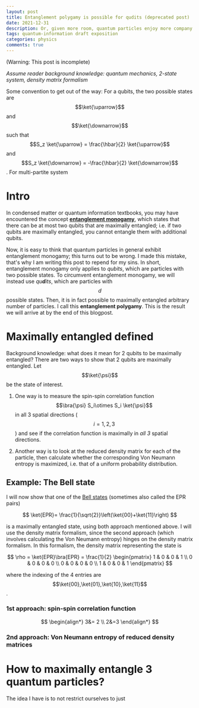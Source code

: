 ```yaml
---
layout: post
title: Entanglement polygamy is possible for qudits (deprecated post)
date: 2021-12-31
description: Or, given more room, quantum particles enjoy more company.
tags: quantum-information draft exposition
categories: physics
comments: true
---
```


(Warning: This post is incomplete)

*Assume reader background knowledge: quantum mechanics, 2-state system, density matrix formalism*

Some convention to get out of the way: For a qubits, the two possible states are $$\ket{\uparrow}$$ and $$\ket{\downarrow}$$ such that $$S_z \ket{\uparrow} = \frac{\hbar}{2} \ket{\uparrow}$$ and $$S_z \ket{\downarrow} = -\frac{\hbar}{2} \ket{\downarrow}$$. For multi-partite system

# Intro

In condensed matter or quantum information textbooks, you may have encountered the concept [**entanglement monogamy**](https://en.wikipedia.org/wiki/Monogamy_of_entanglement), which states that there can be at most two qubits that are maximally entangled; i.e. if two qubits are maximally entangled, you cannot entangle them with additional qubits. 

Now, it is easy to think that quantum particles in general exhibit entanglement monogamy; this turns out to be wrong. I made this mistake, that's why I am writing this post to repend for my sins. In short, entanglement monogamy only applies to *qubits*, which are particles with two possible states. To circumvent entanglement monogamy, we will instead use *qu**d**its*, which are particles with $$d$$ possible states. Then, it is in fact possible to maximally entangled arbitrary number of particles. I call this **entanglement polygamy**. This is the result we will arrive at by the end of this blogpost.


# Maximally entangled defined

Background knowledge: what does it mean for 2 qubits to be maximally entangled?
There are two ways to show that 2 qubits are maximally entangled. Let $$\ket{\psi}$$ be the state of interest. 

1) One way is to measure the spin-spin correlation function $$\bra{\psi} S_i\otimes S_i \ket{\psi}$$ in all 3 spatial directions ($$i=1,2,3$$) and see if the correlation function is maximally in *all 3* spatial directions. 

2) Another way is to look at the reduced density matrix for each of the particle, then calculate whether the corresponding Von Neumann entropy is maximized, i.e. that of a uniform probability distribution.


## Example: The Bell state

I will now show that one of the [Bell states](https://en.wikipedia.org/wiki/Bell_state) (sometimes also called the EPR pairs)

$$
\ket{EPR}= \frac{1}{\sqrt{2}}\left(\ket{00}+\ket{11}\right)
$$

is a maximally entangled state, using both approach mentioned above. I will use the density matrix formalism, since the second approach (which involves calculating the Von Neumann entropy) hinges on the density matrix formalism. In this formalism, the density matrix representing the state is 

$$
\rho = \ket{EPR}\bra{EPR} = \frac{1}{2}
\begin{pmatrix}
1 & 0 & 0 & 1 \\
0 & 0 & 0 & 0 \\
0 & 0 & 0 & 0 \\
1 & 0 & 0 & 1
\end{pmatrix}
$$

where the indexing of the 4 entries are $$\ket{00},\ket{01},\ket{10},\ket{11}$$. 


### 1st approach: spin-spin correlation function

$$
\begin{align*}
3&= 2 \\
2&=3
\end{align*}
$$


### 2nd approach: Von Neumann entropy of reduced density matrices


# How to maximally entangle 3 quantum particles?

The idea I have is to not restrict ourselves to just 


















